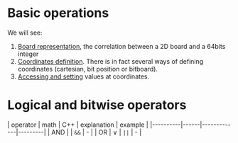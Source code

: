 # Basic operations  

We will see:
1. [Board representation](markdowns/board.md), the correlation between a 2D board and a 64bits integer
2. [Coordinates definition](markdowns/coordinates.md). There is in fact several ways of defining coordinates (cartesian, bit position or bitboard).
3. [Accessing and setting](markdowns/single_cell_operations.md) values at coordinates.

# Logical and bitwise operators

| operator | math | C++ | explanation | example |
|----------|------|-------------|---------|
| AND      |  | `&&` | - |
| OR      | $`\vee`$ | `||` | - |
